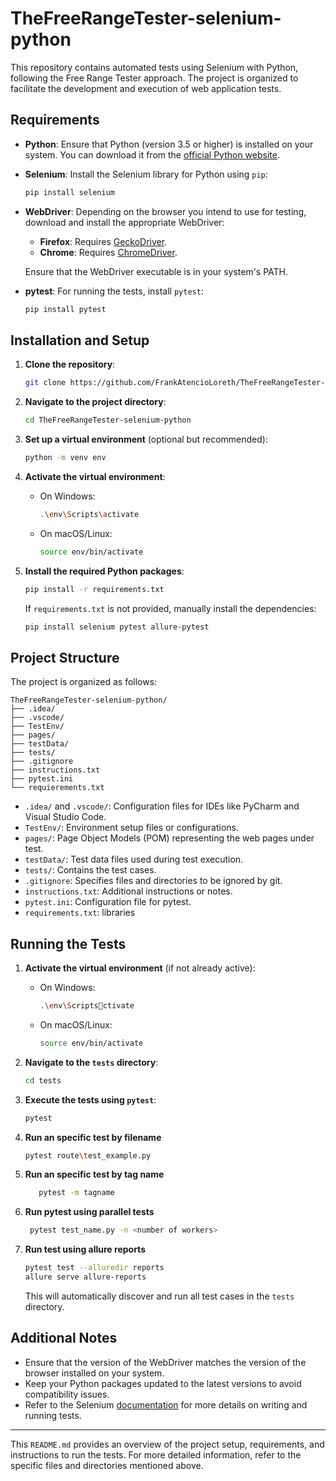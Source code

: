 # TheFreeRangeTester-selenium-python

This repository contains automated tests using Selenium with Python, following the Free Range Tester approach. The project is organized to facilitate the development and execution of web application tests.

## Requirements

- **Python**: Ensure that Python (version 3.5 or higher) is installed on your system. You can download it from the [official Python website](https://www.python.org/downloads/).

- **Selenium**: Install the Selenium library for Python using `pip`:

  ```bash
  pip install selenium
  ```

- **WebDriver**: Depending on the browser you intend to use for testing, download and install the appropriate WebDriver:

  - **Firefox**: Requires [GeckoDriver](https://github.com/mozilla/geckodriver/releases).
  - **Chrome**: Requires [ChromeDriver](https://sites.google.com/a/chromium.org/chromedriver/downloads).

  Ensure that the WebDriver executable is in your system's PATH.

- **pytest**: For running the tests, install `pytest`:

  ```bash
  pip install pytest
  ```

## Installation and Setup

1. **Clone the repository**:

   ```bash
   git clone https://github.com/FrankAtencioLoreth/TheFreeRangeTester-selenium-python.git
   ```

2. **Navigate to the project directory**:

   ```bash
   cd TheFreeRangeTester-selenium-python
   ```

3. **Set up a virtual environment** (optional but recommended):

   ```bash
   python -m venv env
   ```

4. **Activate the virtual environment**:

   - On Windows:

     ```bash
     .\env\Scripts\activate
     ```

   - On macOS/Linux:

     ```bash
     source env/bin/activate
     ```

5. **Install the required Python packages**:

   ```bash
   pip install -r requirements.txt
   ```

   If `requirements.txt` is not provided, manually install the dependencies:

   ```bash
   pip install selenium pytest allure-pytest
   ```

## Project Structure

The project is organized as follows:

```
TheFreeRangeTester-selenium-python/
├── .idea/
├── .vscode/
├── TestEnv/
├── pages/
├── testData/
├── tests/
├── .gitignore
├── instructions.txt
├── pytest.ini
└── requierements.txt

```

- `.idea/` and `.vscode/`: Configuration files for IDEs like PyCharm and Visual Studio Code.
- `TestEnv/`: Environment setup files or configurations.
- `pages/`: Page Object Models (POM) representing the web pages under test.
- `testData/`: Test data files used during test execution.
- `tests/`: Contains the test cases.
- `.gitignore`: Specifies files and directories to be ignored by git.
- `instructions.txt`: Additional instructions or notes.
- `pytest.ini`: Configuration file for pytest.
- `requirements.txt`: libraries

## Running the Tests

1. **Activate the virtual environment** (if not already active):

   - On Windows:

     ```bash
     .\env\Scriptsctivate
     ```

   - On macOS/Linux:

     ```bash
     source env/bin/activate
     ```

2. **Navigate to the `tests` directory**:

   ```bash
   cd tests
   ```

3. **Execute the tests using `pytest`**:

   ```bash
   pytest
   ```
4. **Run an specific test by filename**
   ```bash 
   pytest route\test_example.py
   ```
5. **Run an specific test by tag name**
    
    ```bash
       pytest -m tagname
    ```
6. **Run pytest using parallel tests**
   ```bash
    pytest test_name.py -n <number of workers>
   ```
7. **Run test using allure reports**
    ```bash
    pytest test --alluredir reports
    allure serve allure-reports
   ```

   This will automatically discover and run all test cases in the `tests` directory.

## Additional Notes

- Ensure that the version of the WebDriver matches the version of the browser installed on your system.
- Keep your Python packages updated to the latest versions to avoid compatibility issues.
- Refer to the Selenium [documentation](https://www.selenium.dev/documentation/en/) for more details on writing and running tests.

---

This `README.md` provides an overview of the project setup, requirements, and instructions to run the tests. For more detailed information, refer to the specific files and directories mentioned above.
